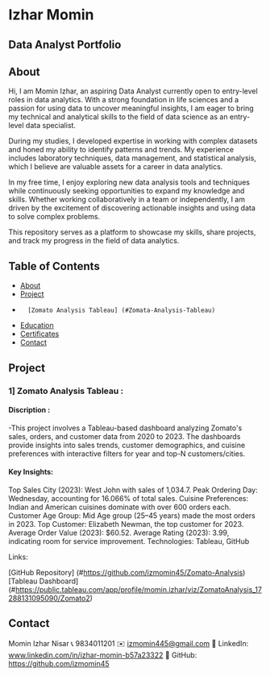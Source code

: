 # Izhar Momin 
## Data Analyst Portfolio
## About
Hi, I am Momin Izhar, an aspiring Data Analyst currently open to entry-level roles in data analytics. With a strong foundation in life sciences and a passion for using data to uncover meaningful insights, I am eager to bring my technical and analytical skills to the field of data science as an entry-level data specialist.

During my studies, I developed expertise in working with complex datasets and honed my ability to identify patterns and trends. My experience includes laboratory techniques, data management, and statistical analysis, which I believe are valuable assets for a career in data analytics.

In my free time, I enjoy exploring new data analysis tools and techniques while continuously seeking opportunities to expand my knowledge and skills. Whether working collaboratively in a team or independently, I am driven by the excitement of discovering actionable insights and using data to solve complex problems.

This repository serves as a platform to showcase my skills, share projects, and track my progress in the field of data analytics.

## Table of Contents
- [About](#about)
- [Project](#Project)
-       [Zomato Analysis Tableau] (#Zomata-Analysis-Tableau)
- [Education](#Education)
- [Certificates](#Certificates)
- [Contact](#Contact)






## Project
### 1] Zomato Analysis Tableau :
#### Discription : 
-This project involves a Tableau-based dashboard analyzing Zomato's sales, orders, and customer data from 2020 to 2023. The dashboards provide insights into sales trends, customer demographics, and cuisine preferences with interactive filters for year and top-N customers/cities.

#### Key Insights:

Top Sales City (2023): West John with sales of 1,034.7.
Peak Ordering Day: Wednesday, accounting for 16.066% of total sales.
Cuisine Preferences: Indian and American cuisines dominate with over 600 orders each.
Customer Age Group: Mid Age group (25–45 years) made the most orders in 2023.
Top Customer: Elizabeth Newman, the top customer for 2023.
Average Order Value (2023): $60.52.
Average Rating (2023): 3.99, indicating room for service improvement.
Technologies: Tableau, GitHub

Links:

[GitHub Repository] (#https://github.com/izmomin45/Zomato-Analysis)
[Tableau Dashboard] (#https://public.tableau.com/app/profile/momin.izhar/viz/ZomatoAnalysis_17288131095090/Zomato2)


## Contact
Momin Izhar Nisar
📞 9834011201
✉️ izmomin445@gmail.com
🔗 LinkedIn: www.linkedin.com/in/izhar-momin-b57a23322
🔗 GitHub: https://github.com/izmomin45
